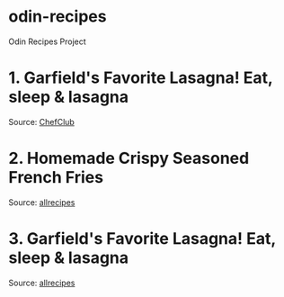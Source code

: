 
# odin-recipes

Odin Recipes Project

# 1. Garfield's Favorite Lasagna! Eat, sleep & lasagna
Source: [ChefClub](https://www.chefclub.tv/en-us/recipes/original/32b87879-0a00-4747-84da-3860fb8dfcbf/garfields-favorite-lasagna-garfields-favorite-lasagna-eat-sleep-lasagna/ 'Lasagna')

# 2. Homemade Crispy Seasoned French Fries
Source: [allrecipes](https://www.allrecipes.com/recipe/50223/homemade-crispy-seasoned-french-fries/)

# 3. Garfield's Favorite Lasagna! Eat, sleep & lasagna
Source: [allrecipes](https://www.allrecipes.com/recipe/222608/my-crispy-mashed-potato-pancake/)